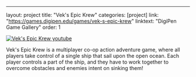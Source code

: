 ---
layout: project
title: "Vek's Epic Krew"
categories: [project]
link: "https://games.digipen.edu/games/vek-s-epic-krew"
linktext: "DigiPen Game Gallery"
order: 1

[![Vek's Epic Krew youtube](http://img.youtube.com/vi/0cmthVNCA4c/0.jpg)](http://www.youtube.com/watch?v=0cmthVNCA4c)

Vek's Epic Krew is a multiplayer co-op action adventure game, where all players take control of a single ship that sail upon the open ocean. Each player controls a part of the ship, and they have to work together to overcome obstacles and enemies intent on sinking them!